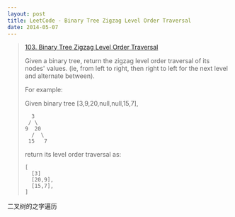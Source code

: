 ```yaml
---
layout: post
title: LeetCode - Binary Tree Zigzag Level Order Traversal
date: 2014-05-07
---
```


> [103. Binary Tree Zigzag Level Order Traversal](https://leetcode.com/problems/binary-tree-zigzag-level-order-traversal/)
>
> Given a binary tree, return the zigzag level order traversal of its nodes' values. (ie, from left to right, then right to left for the next level and alternate between).
>
> For example:
>
> Given binary tree [3,9,20,null,null,15,7],
> 
>       3
>      / \
>     9  20
>       /  \
>      15   7
>
> return its level order traversal as:
> 
>     [
>       [3]
>       [20,9],
>       [15,7],
>     ]

二叉树的之字遍历